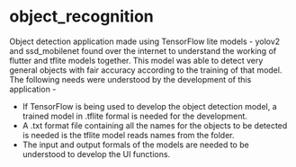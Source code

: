 # object_recognition

Object detection application made using TensorFlow lite models - yolov2 and ssd_mobilenet found over the internet to understand the working of flutter and tflite models together. This model was able to detect very general objects with fair accuracy according to the training of that model. The following needs were understood by the development of this application -
  - If TensorFlow is being used to develop the object detection model, a trained model in .tflite formal is needed for the development.  
  - A .txt format file containing all the names for the objects to be detected is needed is the tflite model reads names from the folder.
  - The input and output formals of the models are needed to be understood to develop the UI functions.

